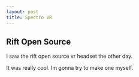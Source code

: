 ```yaml
---
layout: post
title: Spectro VR
---
```


## Rift Open Source

I saw the rift open source vr headset the other day.

It was really cool. Im gonna try to make one myself.
